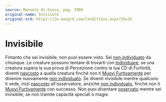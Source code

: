 ```yaml
---
source: Manuale di Gioco, pag. TODO
original-name: Invisible
original-srd: https://2e.aonprd.com/Conditions.aspx?ID=26
---
```


# Invisibile

Fintanto che sei invisibile, non puoi essere visto. Sei
[non individuato](/condizioni/non-individuato) da chiunque. Le creature possono
tentare di trovarti con [Individuare](/azioni/base/individuare); se una creatura
supera la sua prova di Percezione contro la tua CD di Furtività, diventi
[nascosto](/condizioni/nascosto) a quella creatura finché non ti
[Muovi Furtivamente](/azioni/abilita/muoversi-furtivamente) per divenire
nuovamente [non individuato](/condizioni/non-individuato). Se diventi invisibile
mentre qualcuno ti vede, inizi [nascosto](/condizioni/nascosto) all'osservatore,
anziché [non individuato](/condizioni/non-individuato), finché non ti
[Muovi Furtivamente](/azioni/abilita/muoversi-furtivamente) con successo. Non
puoi diventare [osservato](/condizioni/osservato) mentre sei invisibile, se non
tramite capacità speciali o magie.
